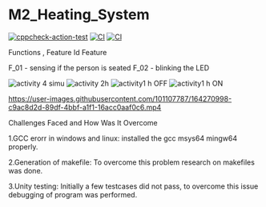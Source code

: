 # M2_Heating_System
[![cppcheck-action-test](https://github.com/Priyakanojiya16/M2_Heating_System/actions/workflows/cppcheck.yml/badge.svg?branch=main)](https://github.com/Priyakanojiya16/M2_Heating_System/actions/workflows/cppcheck.yml)
[![CI](https://github.com/Priyakanojiya16/M2_Heating_System/actions/workflows/main.yml/badge.svg)](https://github.com/Priyakanojiya16/M2_Heating_System/actions/workflows/main.yml)
[![CI](https://github.com/Priyakanojiya16/M2_Heating_System/actions/workflows/main.yml/badge.svg)](https://github.com/Priyakanojiya16/M2_Heating_System/actions/workflows/main.yml)

Functions  ,  Feature Id	Feature

F_01	- sensing if the person is seated
F_02	- blinking the LED

![activity 4 simu](https://user-images.githubusercontent.com/101107787/164267271-a49952a6-b3fd-4669-8fee-b1b809dacaf0.jpg)
![activity 2h](https://user-images.githubusercontent.com/101107787/164267284-3fa47936-3eb5-448d-86ff-8e38e35d0c74.jpg)
![activity1 h OFF](https://user-images.githubusercontent.com/101107787/164267327-f6deef9a-c759-4273-9a99-2be5fff1180e.jpg)
![activity1 h ON](https://user-images.githubusercontent.com/101107787/164267349-3f158772-959b-4b41-88b5-20380313baf0.jpg)

https://user-images.githubusercontent.com/101107787/164270998-c9ac8d2d-89df-4bbf-a1f1-16acc0aaf0c6.mp4












Challenges Faced and How Was It Overcome


1.GCC erorr in windows and linux: installed the gcc msys64 mingw64 properly.

2.Generation of makefile: To overcome this problem research on makefiles was done.

3.Unity testing: Initially a few testcases did not pass, to overcome this issue debugging of program was performed.
